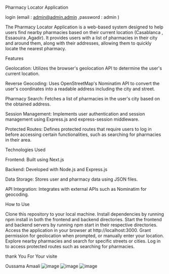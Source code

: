 Pharmacy Locator Application

login (email : admin@admin.admin ,password : admin )

The Pharmacy Locator Application is a web-based system designed to help users find nearby pharmacies based on their current location (Casablanca , Essaouira ,Agadir). It provides users with a list of pharmacies in their city and around them, along with their addresses, allowing them to quickly locate the nearest pharmacy.


Features

Geolocation: Utilizes the browser's geolocation API to determine the user's current location.

Reverse Geocoding: Uses OpenStreetMap's Nominatim API to convert the user's coordinates into a readable address including the city and 
street.

Pharmacy Search: Fetches a list of pharmacies in the user's city based on the obtained address.

Session Management: Implements user authentication and session management using Express.js and express-session middleware.

Protected Routes: Defines protected routes that require users to log in before accessing certain functionalities, such as searching for pharmacies in their area.

Technologies Used

Frontend: Built using Next.js

Backend: Developed with Node.js and Express.js 

Data Storage: Stores user and pharmacy data using JSON files.

API Integration: Integrates with external APIs such as Nominatim for geocoding.

How to Use

Clone this repository to your local machine.
Install dependencies by running npm install in both the frontend and backend directories.
Start the frontend and backend servers by running npm start in their respective directories.
Access the application in your browser at http://localhost:3000.
Grant permission for geolocation when prompted, or manually enter your location.
Explore nearby pharmacies and search for specific streets or cities.
Log in to access protected routes such as searching for pharmacies.

thank You For Your visite

Oussama Amaali
![image](https://github.com/amaalioussama/geophar/assets/124906577/dae922b4-15d8-4553-86b6-6eb2cbd5ab8c)
![image](https://github.com/amaalioussama/geophar/assets/124906577/93cb5f30-0ba3-4ac5-b54b-e2dd377265f4)
![image](https://github.com/amaalioussama/geophar/assets/124906577/b77d4a2d-9ec4-4be3-af00-6440b5d7720a)




